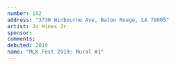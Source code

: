 ```yaml
---
number: 102
address: "3730 Winbourne Ave, Baton Rouge, LA 70805"
artist: Jo Hines Jr
sponsor: 
comments: 
debuted: 2019
name: "MLK Fest 2019: Mural #1"
---
```

